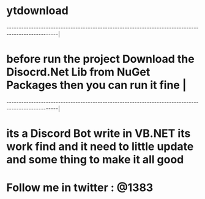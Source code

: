# ytdownload
---------------------------------------------------------------------------------------------------|
# before run the project Download the Disocrd.Net Lib from NuGet Packages then you can run it fine |
---------------------------------------------------------------------------------------------------|
# its a Discord Bot write in VB.NET its work find and it need to little update and some thing to make it all good 
# Follow me in twitter : @1383
